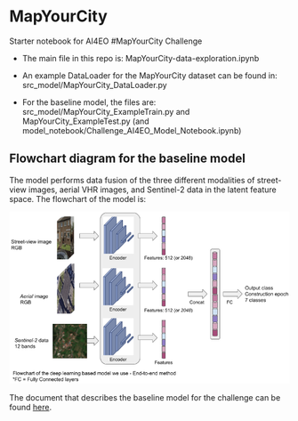 # MapYourCity
Starter notebook for AI4EO #MapYourCity Challenge

 - The main file in this repo is: MapYourCity-data-exploration.ipynb

 - An example DataLoader for the MapYourCity dataset can be found in: src_model/MapYourCity_DataLoader.py

 - For the baseline model, the files are: src_model/MapYourCity_ExampleTrain.py and MapYourCity_ExampleTest.py (and model_notebook/Challenge_AI4EO_Model_Notebook.ipynb)

## Flowchart diagram for the baseline model

The model performs data fusion of the three different modalities of street-view images, aerial VHR images, and Sentinel-2 data in the latent feature space. The flowchart of the model is:

![plot](./Figures/DiagramFlowchart.png)

The document that describes the baseline model for the challenge can be found [here](https://drive.google.com/file/d/130SvBDTb89XD-8LwvcFl_iCN2hkJX43P/view?usp=sharing).

